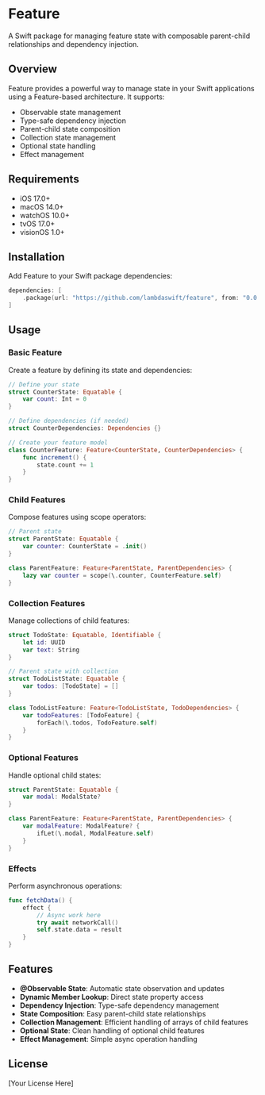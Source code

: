 # Feature

A Swift package for managing feature state with composable parent-child relationships and dependency injection.

## Overview

Feature provides a powerful way to manage state in your Swift applications using a Feature-based architecture. It supports:

- Observable state management
- Type-safe dependency injection
- Parent-child state composition
- Collection state management
- Optional state handling
- Effect management

## Requirements

- iOS 17.0+
- macOS 14.0+
- watchOS 10.0+
- tvOS 17.0+
- visionOS 1.0+

## Installation

Add Feature to your Swift package dependencies:

```swift
dependencies: [
    .package(url: "https://github.com/lambdaswift/feature", from: "0.0.1")
]
```

## Usage

### Basic Feature

Create a feature by defining its state and dependencies:

```swift
// Define your state
struct CounterState: Equatable {
    var count: Int = 0
}

// Define dependencies (if needed)
struct CounterDependencies: Dependencies {}

// Create your feature model
class CounterFeature: Feature<CounterState, CounterDependencies> {
    func increment() {
        state.count += 1
    }
}
```

### Child Features

Compose features using scope operators:

```swift
// Parent state
struct ParentState: Equatable {
    var counter: CounterState = .init()
}

class ParentFeature: Feature<ParentState, ParentDependencies> {
    lazy var counter = scope(\.counter, CounterFeature.self)
}
```

### Collection Features

Manage collections of child features:

```swift
struct TodoState: Equatable, Identifiable {
    let id: UUID
    var text: String
}

// Parent state with collection
struct TodoListState: Equatable {
    var todos: [TodoState] = []
}

class TodoListFeature: Feature<TodoListState, TodoDependencies> {
    var todoFeatures: [TodoFeature] {
        forEach(\.todos, TodoFeature.self)
    }
}
```

### Optional Features

Handle optional child states:

```swift
struct ParentState: Equatable {
    var modal: ModalState?
}

class ParentFeature: Feature<ParentState, ParentDependencies> {
    var modalFeature: ModalFeature? {
        ifLet(\.modal, ModalFeature.self)
    }
}
```

### Effects

Perform asynchronous operations:

```swift
func fetchData() {
    effect {
        // Async work here
        try await networkCall()
        self.state.data = result
    }
}
```

## Features

- **@Observable State**: Automatic state observation and updates
- **Dynamic Member Lookup**: Direct state property access
- **Dependency Injection**: Type-safe dependency management
- **State Composition**: Easy parent-child state relationships
- **Collection Management**: Efficient handling of arrays of child features
- **Optional State**: Clean handling of optional child features
- **Effect Management**: Simple async operation handling

## License

[Your License Here]

